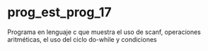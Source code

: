 # prog_est_prog_17
Programa en lenguaje c que muestra el uso de scanf, operaciones aritméticas, el uso del ciclo do-while y condiciones 
